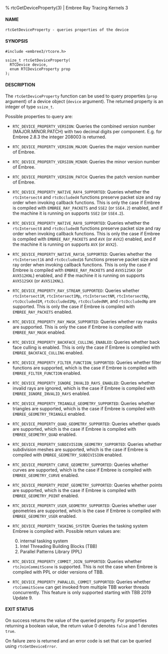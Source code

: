 % rtcGetDeviceProperty(3) | Embree Ray Tracing Kernels 3

#### NAME

    rtcGetDeviceProperty - queries properties of the device

#### SYNOPSIS

    #include <embree3/rtcore.h>

    ssize_t rtcGetDeviceProperty(
      RTCDevice device,
      enum RTCDeviceProperty prop
    );

#### DESCRIPTION

The `rtcGetDeviceProperty` function can be used to query properties
(`prop` argument) of a device object (`device` argument). The returned
property is an integer of type `ssize_t`.

Possible properties to query are:

+   `RTC_DEVICE_PROPERTY_VERSION`: Queries the combined version number
    (MAJOR.MINOR.PATCH) with two decimal digits per component. E.g. for
    Embree 2.8.3 the integer 208003 is returned.
    
+   `RTC_DEVICE_PROPERTY_VERSION_MAJOR`: Queries the major version
    number of Embree.
  
+   `RTC_DEVICE_PROPERTY_VERSION_MINOR`: Queries the minor version
    number of Embree.

+   `RTC_DEVICE_PROPERTY_VERSION_PATCH`: Queries the patch version
    number of Embree.

+   `RTC_DEVICE_PROPERTY_NATIVE_RAY4_SUPPORTED`: Queries whether the
    `rtcIntersect4` and `rtcOccluded4` functions preserve packet size
    and ray order when invoking callback functions. This is only the
    case if Embree is compiled with `EMBREE_RAY_PACKETS` and `SSE2`
    (or `SSE4.2`) enabled, and if the machine it is running on
    supports `SSE2` (or `SSE4.2`).

+   `RTC_DEVICE_PROPERTY_NATIVE_RAY8_SUPPORTED`: Queries whether the
    `rtcIntersect8` and `rtcOccluded8` functions preserve packet size
    and ray order when invoking callback functions. This is only the
    case if Embree is compiled with `EMBREE_RAY_PACKETS` and `AVX`
    (or `AVX2`) enabled, and if the machine it is running on supports
    `AVX` (or `AVX2`).

+   `RTC_DEVICE_PROPERTY_NATIVE_RAY16_SUPPORTED`: Queries whether the
    `rtcIntersect16` and `rtcOccluded16` functions preserve packet
    size and ray order when invoking callback functions. This is only
    the case if Embree is compiled with `EMBREE_RAY_PACKETS` and
    `AVX512SKX` (or `AVX512KNL`) enabled, and if the machine it is
    running on supports `AVX512SKX` (or `AVX512KNL`).

+   `RTC_DEVICE_PROPERTY_RAY_STREAM_SUPPORTED`: Queries whether
    `rtcIntersect1M`, `rtcIntersect1Mp`, `rtcIntersectNM`,
    `rtcIntersectNp`, `rtcOccluded1M`, `rtcOccluded1Mp`,
    `rtcOccludedNM`, and `rtcOccludedNp` are supported. This is only
    the case if Embree is compiled with `EMBREE_RAY_PACKETS` enabled.

+   `RTC_DEVICE_PROPERTY_RAY_MASK_SUPPORTED`: Queries whether ray masks
    are supported. This is only the case if Embree is compiled with
    `EMBREE_RAY_MASK` enabled.

+   `RTC_DEVICE_PROPERTY_BACKFACE_CULLING_ENABLED`: Queries whether
    back face culling is enabled. This is only the case if Embree is
    compiled with `EMBREE_BACKFACE_CULLING` enabled.

+   `RTC_DEVICE_PROPERTY_FILTER_FUNCTION_SUPPORTED`: Queries whether
    filter functions are supported, which is the case if Embree is
    compiled with `EMBREE_FILTER_FUNCTION` enabled.

+   `RTC_DEVICE_PROPERTY_IGNORE_INVALID_RAYS_ENABLED`: Queries whether
    invalid rays are ignored, which is the case if Embree is compiled
    with `EMBREE_IGNORE_INVALID_RAYS` enabled.

+   `RTC_DEVICE_PROPERTY_TRIANGLE_GEOMETRY_SUPPORTED`: Queries whether
    triangles are supported, which is the case if Embree is compiled
    with `EMBREE_GEOMETRY_TRIANGLE` enabled.

+   `RTC_DEVICE_PROPERTY_QUAD_GEOMETRY_SUPPORTED`: Queries whether
    quads are supported, which is the case if Embree is compiled
    with `EMBREE_GEOMETRY_QUAD` enabled.

+   `RTC_DEVICE_PROPERTY_SUBDIVISION_GEOMETRY_SUPPORTED`: Queries
    whether subdivision meshes are supported, which is the case if
    Embree is compiled with `EMBREE_GEOMETRY_SUBDIVISION` enabled.

+   `RTC_DEVICE_PROPERTY_CURVE_GEOMETRY_SUPPORTED`: Queries whether
    curves are supported, which is the case if Embree is compiled
    with `EMBREE_GEOMETRY_CURVE` enabled.

+   `RTC_DEVICE_PROPERTY_POINT_GEOMETRY_SUPPORTED`: Queries whether
    points are supported, which is the case if Embree is compiled
    with `EMBREE_GEOMETRY_POINT` enabled.

+   `RTC_DEVICE_PROPERTY_USER_GEOMETRY_SUPPORTED`: Queries whether user
    geometries are supported, which is the case if Embree is compiled
    with `EMBREE_GEOMETRY_USER` enabled.

+   `RTC_DEVICE_PROPERTY_TASKING_SYSTEM`: Queries the tasking system
    Embree is compiled with. Possible return values are:

    0. internal tasking system
    1. Intel Threading Building Blocks (TBB)
    2. Parallel Patterns Library (PPL)

+   `RTC_DEVICE_PROPERTY_COMMIT_JOIN_SUPPORTED`: Queries whether
    `rtcJoinCommitScene` is supported. This is not the case when Embree is
    compiled with PPL or older versions of TBB.

+   `RTC_DEVICE_PROPERTY_PARALLEL_COMMIT_SUPPORTED`: Queries whether
    `rtcCommitScene` can get invoked from multiple TBB worker threads
    concurrently. This feature is only supported starting with TBB 2019 Update 9.

#### EXIT STATUS

On success returns the value of the queried property. For properties
returning a boolean value, the return value 0 denotes `false` and 1
denotes `true`.

On failure zero is returned and an error code is set that can be
queried using `rtcGetDeviceError`.
